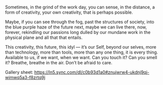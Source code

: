 Sometimes, in the grind of the work day, you can sense, in the distance, a form of creativity, your own creativity, that is perhaps possible. 

Maybe, if you can see through the fog, past the structures of society, into the blue purple haze of the future next, maybe we can live there, now, forever, rekindling our passions long dulled by our mundane work in the physical plane and all that that entails. 

This creativity, this future, this idyl — it’s our Self, beyond our selves, more than technology, more than tools, more than any one thing, it is every thing. Available to us, if we want, when we want. Can you touch it? Can you smell it? Breathe, breathe in the air. Don’t be afraid to care. 

Gallery sheet: https://ln5.sync.com/dl/c0b93d1a0#znujwrw4-ukdnj9qj-wimwq5a3-f8zrtq9j 

